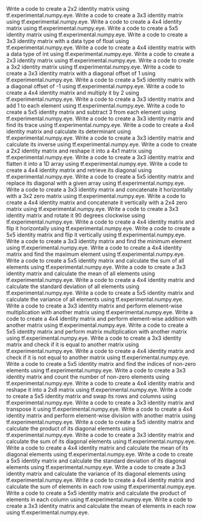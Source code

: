 Write a code to create a 2x2 identity matrix using tf.experimental.numpy.eye.
Write a code to create a 3x3 identity matrix using tf.experimental.numpy.eye.
Write a code to create a 4x4 identity matrix using tf.experimental.numpy.eye.
Write a code to create a 5x5 identity matrix using tf.experimental.numpy.eye.
Write a code to create a 3x3 identity matrix with a data type of float using tf.experimental.numpy.eye.
Write a code to create a 4x4 identity matrix with a data type of int using tf.experimental.numpy.eye.
Write a code to create a 2x3 identity matrix using tf.experimental.numpy.eye.
Write a code to create a 3x2 identity matrix using tf.experimental.numpy.eye.
Write a code to create a 3x3 identity matrix with a diagonal offset of 1 using tf.experimental.numpy.eye.
Write a code to create a 5x5 identity matrix with a diagonal offset of -1 using tf.experimental.numpy.eye.
Write a code to create a 4x4 identity matrix and multiply it by 2 using tf.experimental.numpy.eye.
Write a code to create a 3x3 identity matrix and add 1 to each element using tf.experimental.numpy.eye.
Write a code to create a 5x5 identity matrix and subtract 3 from each element using tf.experimental.numpy.eye.
Write a code to create a 3x3 identity matrix and find its trace using tf.experimental.numpy.eye.
Write a code to create a 4x4 identity matrix and calculate its determinant using tf.experimental.numpy.eye.
Write a code to create a 3x3 identity matrix and calculate its inverse using tf.experimental.numpy.eye.
Write a code to create a 2x2 identity matrix and reshape it into a 4x1 matrix using tf.experimental.numpy.eye.
Write a code to create a 3x3 identity matrix and flatten it into a 1D array using tf.experimental.numpy.eye.
Write a code to create a 4x4 identity matrix and retrieve its diagonal using tf.experimental.numpy.eye.
Write a code to create a 5x5 identity matrix and replace its diagonal with a given array using tf.experimental.numpy.eye.
Write a code to create a 3x3 identity matrix and concatenate it horizontally with a 3x2 zero matrix using tf.experimental.numpy.eye.
Write a code to create a 4x4 identity matrix and concatenate it vertically with a 2x4 zero matrix using tf.experimental.numpy.eye.
Write a code to create a 3x3 identity matrix and rotate it 90 degrees clockwise using tf.experimental.numpy.eye.
Write a code to create a 4x4 identity matrix and flip it horizontally using tf.experimental.numpy.eye.
Write a code to create a 5x5 identity matrix and flip it vertically using tf.experimental.numpy.eye.
Write a code to create a 3x3 identity matrix and find the minimum element using tf.experimental.numpy.eye.
Write a code to create a 4x4 identity matrix and find the maximum element using tf.experimental.numpy.eye.
Write a code to create a 5x5 identity matrix and calculate the sum of all elements using tf.experimental.numpy.eye.
Write a code to create a 3x3 identity matrix and calculate the mean of all elements using tf.experimental.numpy.eye.
Write a code to create a 4x4 identity matrix and calculate the standard deviation of all elements using tf.experimental.numpy.eye.
Write a code to create a 5x5 identity matrix and calculate the variance of all elements using tf.experimental.numpy.eye.
Write a code to create a 3x3 identity matrix and perform element-wise multiplication with another matrix using tf.experimental.numpy.eye.
Write a code to create a 4x4 identity matrix and perform element-wise addition with another matrix using tf.experimental.numpy.eye.
Write a code to create a 5x5 identity matrix and perform matrix multiplication with another matrix using tf.experimental.numpy.eye.
Write a code to create a 3x3 identity matrix and check if it is equal to another matrix using tf.experimental.numpy.eye.
Write a code to create a 4x4 identity matrix and check if it is not equal to another matrix using tf.experimental.numpy.eye.
Write a code to create a 5x5 identity matrix and find the indices of non-zero elements using tf.experimental.numpy.eye.
Write a code to create a 3x3 identity matrix and count the number of non-zero elements using tf.experimental.numpy.eye.
Write a code to create a 4x4 identity matrix and reshape it into a 2x8 matrix using tf.experimental.numpy.eye.
Write a code to create a 5x5 identity matrix and swap its rows and columns using tf.experimental.numpy.eye.
Write a code to create a 3x3 identity matrix and transpose it using tf.experimental.numpy.eye.
Write a code to create a 4x4 identity matrix and perform element-wise division with another matrix using tf.experimental.numpy.eye.
Write a code to create a 5x5 identity matrix and calculate the product of its diagonal elements using tf.experimental.numpy.eye.
Write a code to create a 3x3 identity matrix and calculate the sum of its diagonal elements using tf.experimental.numpy.eye.
Write a code to create a 4x4 identity matrix and calculate the mean of its diagonal elements using tf.experimental.numpy.eye.
Write a code to create a 5x5 identity matrix and calculate the standard deviation of its diagonal elements using tf.experimental.numpy.eye.
Write a code to create a 3x3 identity matrix and calculate the variance of its diagonal elements using tf.experimental.numpy.eye.
Write a code to create a 4x4 identity matrix and calculate the sum of elements in each row using tf.experimental.numpy.eye.
Write a code to create a 5x5 identity matrix and calculate the product of elements in each column using tf.experimental.numpy.eye.
Write a code to create a 3x3 identity matrix and calculate the mean of elements in each row using tf.experimental.numpy.eye.